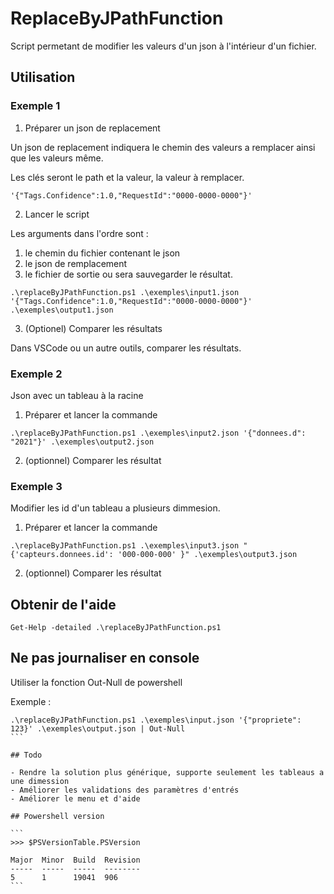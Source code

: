 # ReplaceByJPathFunction

Script permetant de modifier les valeurs d'un json à l'intérieur d'un fichier.

## Utilisation

### Exemple 1

1. Préparer un json de replacement

Un json de replacement indiquera le chemin des valeurs a remplacer ainsi que les valeurs même.

Les clés seront le path et la valeur, la valeur à remplacer.

```
'{"Tags.Confidence":1.0,"RequestId":"0000-0000-0000"}'
```

2. Lancer le script

Les arguments dans l'ordre sont :
1. le chemin du fichier contenant le json
2. le json de remplacement
3. le fichier de sortie ou sera sauvegarder le résultat.

```
.\replaceByJPathFunction.ps1 .\exemples\input1.json '{"Tags.Confidence":1.0,"RequestId":"0000-0000-0000"}' .\exemples\output1.json
```

3. (Optionel) Comparer les résultats

Dans VSCode ou un autre outils, comparer les résultats.

### Exemple 2

Json avec un tableau à la racine

1. Préparer et lancer la commande

```
.\replaceByJPathFunction.ps1 .\exemples\input2.json '{"donnees.d": "2021"}' .\exemples\output2.json
```

2. (optionnel) Comparer les résultat

### Exemple 3

Modifier les id d'un tableau a plusieurs dimmesion.

1. Préparer et lancer la commande

```
.\replaceByJPathFunction.ps1 .\exemples\input3.json "{'capteurs.donnees.id': '000-000-000' }" .\exemples\output3.json
```

2. (optionnel) Comparer les résultat

## Obtenir de l'aide

```
Get-Help -detailed .\replaceByJPathFunction.ps1
```

## Ne pas journaliser en console

Utiliser la fonction Out-Null de powershell

Exemple :
````
.\replaceByJPathFunction.ps1 .\exemples\input.json '{"propriete": 123}' .\exemples\output.json | Out-Null
```

## Todo

- Rendre la solution plus générique, supporte seulement les tableaus a une dimession
- Améliorer les validations des paramètres d'entrés
- Améliorer le menu et d'aide

## Powershell version

```
>>> $PSVersionTable.PSVersion

Major  Minor  Build  Revision
-----  -----  -----  --------
5      1      19041  906
```